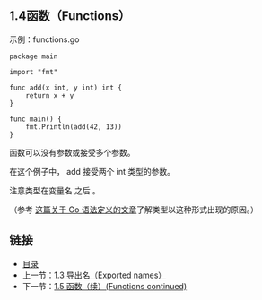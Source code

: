 ## 1.4函数（Functions）

示例：functions.go

	package main

	import "fmt"

	func add(x int, y int) int {
		return x + y
	}

	func main() {
		fmt.Println(add(42, 13))
	}

函数可以没有参数或接受多个参数。

在这个例子中， add 接受两个 int 类型的参数。

注意类型在变量名 之后 。

（参考 [这篇关于 Go 语法定义的文章](https://blog.go-zh.org/gos-declaration-syntax)了解类型以这种形式出现的原因。）

## 链接
* [目录](https://github.com/alphaeye/go-zh/blob/master/directory.md)
* 上一节：[1.3 导出名（Exported names）](https://github.com/alphaeye/go-zh/blob/master/01.03.md)
* 下一节：[1.5 函数（续）(Functions continued)](https://github.com/alphaeye/go-zh/blob/master/01.05.md)
